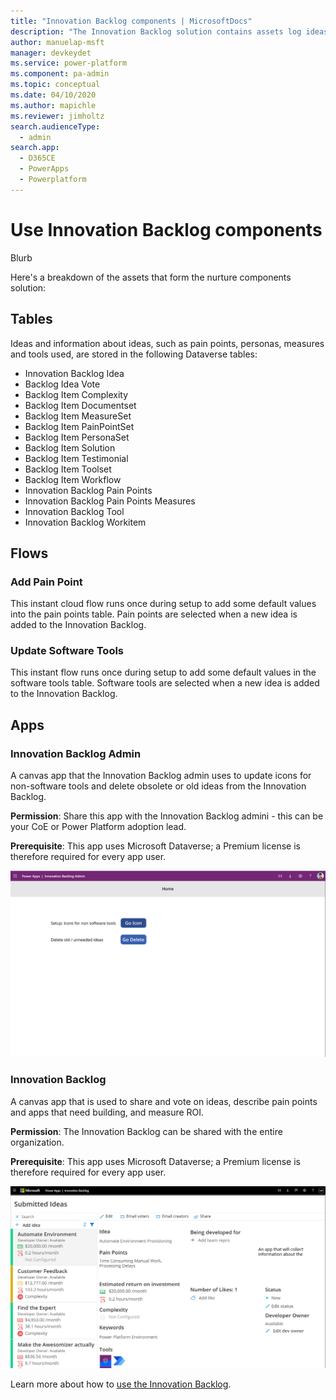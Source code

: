 ```yaml
---
title: "Innovation Backlog components | MicrosoftDocs"
description: "The Innovation Backlog solution contains assets log ideas and perform business value assessments."
author: manuelap-msft
manager: devkeydet
ms.service: power-platform
ms.component: pa-admin
ms.topic: conceptual
ms.date: 04/10/2020
ms.author: mapichle
ms.reviewer: jimholtz
search.audienceType: 
  - admin
search.app: 
  - D365CE
  - PowerApps
  - Powerplatform
---
```

# Use Innovation Backlog components

Blurb

Here's a breakdown of the assets that form the nurture components solution:

## Tables

Ideas and information about ideas, such as pain points, personas, measures and tools used, are stored in the following Dataverse tables:

- Innovation Backlog Idea
- Backlog Idea Vote
- Backlog Item Complexity
- Backlog Item Documentset
- Backlog Item MeasureSet
- Backlog Item PainPointSet
- Backlog Item PersonaSet
- Backlog Item Solution
- Backlog Item Testimonial
- Backlog Item Toolset
- Backlog Item Workflow
- Innovation Backlog Pain Points
- Innovation Backlog Pain Points Measures
- Innovation Backlog Tool
- Innovation Backlog Workitem

## Flows

### Add Pain Point

This instant cloud flow runs once during setup to add some default values into the pain points table. Pain points are selected when a new idea is added to the Innovation Backlog.

### Update Software Tools

This instant flow runs once during setup to add some default values in the software tools table. Software tools are selected when a new idea is added to the Innovation Backlog.

## Apps

### Innovation Backlog Admin

A canvas app that the Innovation Backlog admin uses to update icons for non-software tools and delete obsolete or old ideas from the Innovation Backlog.

**Permission**: Share this app with the Innovation Backlog admini - this can be your CoE or Power Platform adoption lead.

**Prerequisite**: This app uses Microsoft Dataverse; a Premium license is therefore required for every app user.

![Innovation Backlog Admin app](media/ib-11.png "Innovation Backlog Admin app")

### Innovation Backlog

A canvas app that is used to share and vote on ideas, describe pain points and apps that need building, and measure ROI.

**Permission**: The Innovation Backlog can be shared with the entire organization.

**Prerequisite**: This app uses Microsoft Dataverse; a Premium license is therefore required for every app user.

![Innovation Backlog app](media/ib-12.png "Innovation Backlog app")

Learn more about how to [use the Innovation Backlog](#use-innovation-backlog.md).
